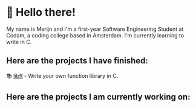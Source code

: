 # 👋 Hello there!

My name is Merijn and I'm a first-year Software Engineering Student at Codam, a coding college based in Amsterdam. I'm currently learning to write in C.

## Here are the projects I have finished:

📚 [libft](https://github.com/merijnjong/libft) - Write your own function library in C.

## Here are the projects I am currently working on:
